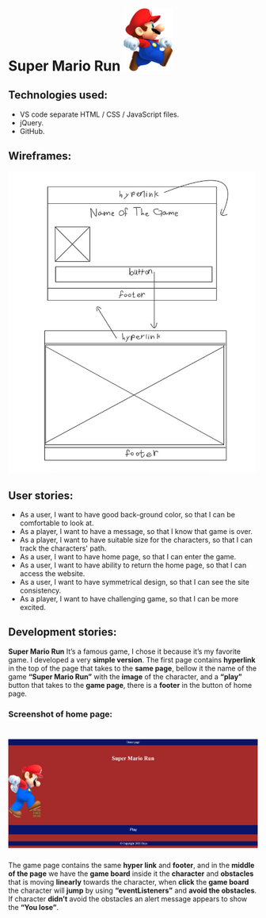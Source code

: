  # Super Mario Run  <img src="/images/MarioRun.png" width="100">
 ## Technologies used:
* VS code separate HTML / CSS / JavaScript files.
* jQuery.
* GitHub.
## Wireframes: 
<img src="/images/wirefram.jpg" width="500">

## User stories:

* As a user, I want to have good back-ground color, so that I can be comfortable to look at.
* As a player, I want to have a message, so that I know that game is over.
* As a player, I want to have suitable size for the characters, so that I can track the characters' path.
* As a user, I want to have home page, so that I can enter the game.
* As a user, I want to have ability to return the home page, so that I can access the website.
* As a user, I want to have symmetrical design, so that I can see the site consistency.
* As a player, I want to have challenging game, so that I can be more excited.

## Development stories:
**Super Mario Run** It’s a famous game, I chose it because it’s my favorite game.
I developed a very **simple version**.
The first page contains **hyperlink** in the top of the page that takes to the **same page**, bellow it the name of the game **“Super Mario Run”** with the **image** of the character, and a **“play”** button that takes to the **game page**, there is a **footer** in the button of home page.
### Screenshot of home page: 

# ![](/images/homePage.png)

The game page contains the same **hyper link** and **footer**, and in the **middle of the page** we have the **game board** inside it the **character** and **obstacles** that is moving **linearly** towards the character, when **click** the **game board** the character will **jump** by using **“eventListeners”** and **avoid the obstacles**. If character **didn’t** avoid the obstacles an alert message appears to show the **“You lose”**.


